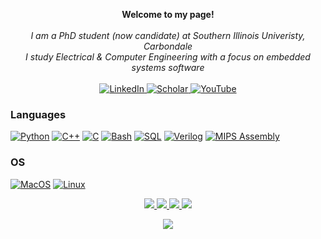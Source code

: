 <p align="center">
    <b>Welcome to my page!</b><br><br>
    <i>
        I am a PhD student (now candidate) at Southern Illinois Univeristy, Carbondale <br>
        I study Electrical & Computer Engineering with a focus on embedded systems software <br>
    </i><br>
    <a href="https://www.linkedin.com/in/shivamkundan">
        <img src="https://img.shields.io/badge/LinkedIn-black?style=flat-square&logo=linkedin" alt="LinkedIn">
    </a>
    <a href="https://scholar.google.com/citations?user=tilQMOkAAAAJ&hl=en&oi=ao">
        <img src="https://img.shields.io/badge/Google Scholar-black?style=flat-square&logo=googlescholar" alt="Scholar">
    </a>
    <a href="https://www.youtube.com/@shivamkundan1">
        <img src="https://img.shields.io/badge/YouTube-black?style=flat-square&logo=youtube" alt="YouTube">
    </a>
</p>


### Languages
[![Python](https://img.shields.io/badge/python-black?style=for-the-badge&logo=python)](https://github.com/shivamkundan?tab=repositories&q=&type=&language=python&sort=)
[![C++](https://img.shields.io/badge/c++-black?style=for-the-badge&logo=cplusplus)](https://github.com/shivamkundan?tab=repositories&q=&type=&language=c%2B%2B&sort=)
[![C](https://img.shields.io/badge/c-black?style=for-the-badge&logo=c)](https://github.com/shivamkundan?tab=repositories&q=&type=&language=c&sort=)
[![Bash](https://img.shields.io/badge/bash-black?style=for-the-badge&logo=gnu-bash&logoColor=white)](https://github.com/shivamkundan)
[![SQL](https://img.shields.io/badge/sql-black?style=for-the-badge&logo=mysql)](https://github.com/shivamkundan)
[![Verilog](https://img.shields.io/badge/-Verilog-black?style=for-the-badge&logo=v)](https://github.com/shivamkundan?tab=repositories&q=&type=&language=verilog&sort=)
[![MIPS Assembly](https://img.shields.io/badge/-(MIPS)Assembly-black?style=for-the-badge)](https://github.com/shivamkundan)

### OS
[![MacOS](https://img.shields.io/badge/-MacOS-black?style=for-the-badge&logo=Apple)](https://github.com/shivamkundan)
[![Linux](https://img.shields.io/badge/linux-black?style=for-the-badge&logo=Linux)](https://github.com/shivamkundan)


<p align="center">
  <a href="https://github.com/shivamkundan">
    <img src="http://github-profile-summary-cards.vercel.app/api/cards/profile-details?username=shivamkundan&theme=transparent" />
  </a>
  <a href="https://github.com/shivamkundan">
    <img src="https://github-readme-streak-stats.herokuapp.com/?user=shivamkundan&hide_border=true&card_width=338&theme=transparent" />
  </a>
  <a href="https://github.com/shivamkundan?tab=repositories">
    <img src="http://github-profile-summary-cards.vercel.app/api/cards/stats?username=shivamkundan&theme=transparent" />
  </a>
  <a href="https://github.com/shivamkundan">
    <img src="https://github-readme-stats.vercel.app/api/top-langs/?username=shivamkundan&langs_count=10&exclude_repo=&hide=jupyter%20notebook,vim%20script,cmake,javascript,makefile,batchfile,emacs%20lisp,css,html,kvlang&layout=default&card_width=699&hide_border=true&theme=transparent" />
  </a>
</p>


<p align="center">
  <a href="https://github.com/shivamkundan">
    <img src="https://komarev.com/ghpvc/?username=shivamkundan&color=blue&style=flat)" />
  </a>
</p>

<!--
**shivamkundan/shivamkundan** is a ✨ _special_ ✨ repository because its `README.md` (this file) appears on your GitHub profile.

Here are some ideas to get you started:

- 🔭 I’m currently working on ...
- 🌱 I’m currently learning ...
- 👯 I’m looking to collaborate on ...
- 🤔 I’m looking for help with ...
- 💬 Ask me about ...
- 📫 How to reach me: ...
- 😄 Pronouns: ...
- ⚡ Fun fact: ...
-->
